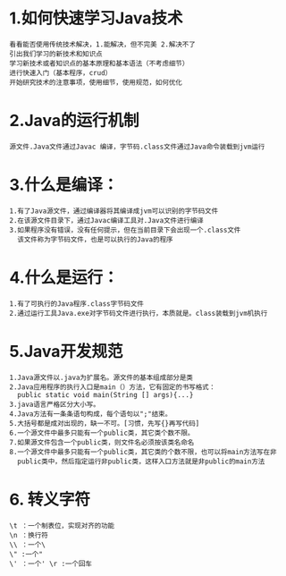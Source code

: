 # 1.如何快速学习Java技术
    看看能否使用传统技术解决，1.能解决，但不完美 2.解决不了
    引出我们学习的新技术和知识点
    学习新技术或者知识点的基本原理和基本语法（不考虑细节）
    进行快速入门（基本程序，crud）
    开始研究技术的注意事项，使用细节，使用规范，如何优化

# 2.Java的运行机制
    源文件.Java文件通过Javac 编译，字节码.class文件通过Java命令装载到jvm运行

# 3.什么是编译：
    1.有了Java源文件，通过编译器将其编译成jvm可以识别的字节码文件
    2.在该源文件目录下，通过Javac编译工具对.Java文件进行编译
    3.如果程序没有错误，没有任何提示，但在当前目录下会出现一个.class文件
      该文件称为字节码文件，也是可以执行的Java的程序

# 4.什么是运行：
    1.有了可执行的Java程序.class字节码文件
    2.通过运行工具Java.exe对字节码文件进行执行，本质就是。class装载到jvm机执行

# 5.Java开发规范
    1.Java源文件以.java为扩展名。源文件的基本组成部分是类
    2.Java应用程序的执行入口是main（）方法，它有固定的书写格式：
      public static void main(String [] args){...}
    3.java语言严格区分大小写。
    4.Java方法有一条条语句构成，每个语句以";"结束。
    5.大括号都是成对出现的，缺一不可。[习惯，先写{}再写代码]
    6.一个源文件中最多只能有一个public类，其它类个数不限。
    7.如果源文件包含一个public类，则文件名必须按该类名命名
    8.一个源文件中最多只能有一个public类，其它类的个数不限，也可以将main方法写在非
      public类中，然后指定运行非public类，这样入口方法就是非public的main方法

# 6. 转义字符
    \t ：一个制表位，实现对齐的功能
    \n ：换行符
    \\ ：一个\
    \" :一个"
    \' ：一个' \r :一个回车